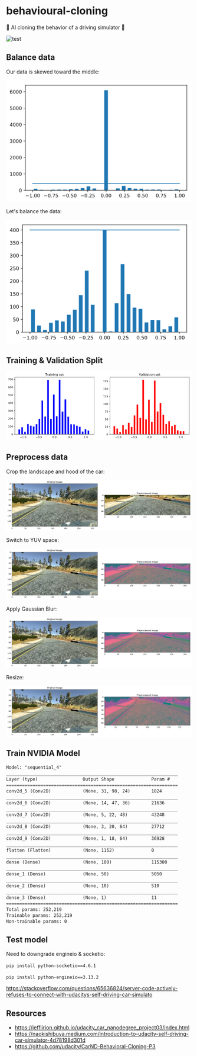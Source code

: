 # behavioural-cloning
🤖 AI cloning the behavior of a driving simulator 🚗

![test](img/behavioural-cloning.gif)

## Balance data

Our data is skewed toward the middle:

![skewed](img/skewed.png)

Let's balance the data:

![balanced](img/balanced.png)

## Training & Validation Split

![split](img/split.png)

## Preprocess data

Crop the landscape and hood of the car:

![preprocess](img/preprocess.png)

Switch to YUV space:

![preprocess2](img/preprocess2.png)

Apply Gaussian Blur:

![preprocess3](img/preprocess3.png)

Resize: 

![preprocess4](img/preprocess4.png)

## Train NVIDIA Model
```
Model: "sequential_4"
_________________________________________________________________
Layer (type)                 Output Shape              Param #   
=================================================================
conv2d_5 (Conv2D)            (None, 31, 98, 24)        1824      
_________________________________________________________________
conv2d_6 (Conv2D)            (None, 14, 47, 36)        21636     
_________________________________________________________________
conv2d_7 (Conv2D)            (None, 5, 22, 48)         43248     
_________________________________________________________________
conv2d_8 (Conv2D)            (None, 3, 20, 64)         27712     
_________________________________________________________________
conv2d_9 (Conv2D)            (None, 1, 18, 64)         36928     
_________________________________________________________________
flatten (Flatten)            (None, 1152)              0         
_________________________________________________________________
dense (Dense)                (None, 100)               115300    
_________________________________________________________________
dense_1 (Dense)              (None, 50)                5050      
_________________________________________________________________
dense_2 (Dense)              (None, 10)                510       
_________________________________________________________________
dense_3 (Dense)              (None, 1)                 11        
=================================================================
Total params: 252,219
Trainable params: 252,219
Non-trainable params: 0
```

## Test model


Need to downgrade engineio & socketio:

`pip install python-socketio==4.6.1`

`pip install python-engineio==3.13.2`

https://stackoverflow.com/questions/65636824/server-code-actively-refuses-to-connect-with-udacitys-self-driving-car-simulato


## Resources

* https://jefflirion.github.io/udacity_car_nanodegree_project03/index.html
* https://naokishibuya.medium.com/introduction-to-udacity-self-driving-car-simulator-4d78198d301d
* https://github.com/udacity/CarND-Behavioral-Cloning-P3